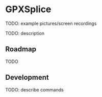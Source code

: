 # GPXSplice

TODO: example pictures/screen recordings

TODO: description

## Roadmap
TODO

## Development
TODO: describe commands
